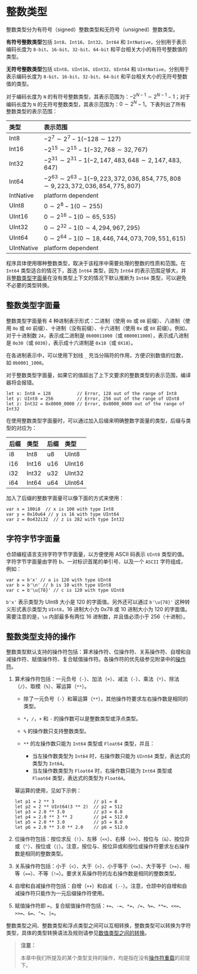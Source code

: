 # 整数类型

整数类型分为有符号（signed）整数类型和无符号（unsigned）整数类型。

**有符号整数类型**包括 `Int8`、`Int16`、`Int32`、`Int64` 和 `IntNative`，分别用于表示编码长度为 `8-bit`、`16-bit`、`32-bit`、`64-bit` 和平台相关大小的有符号整数值的类型。

**无符号整数类型**包括 `UInt8`、`UInt16`、`UInt32`、`UInt64` 和 `UIntNative`，分别用于表示编码长度为 `8-bit`、`16-bit`、`32-bit`、`64-bit` 和平台相关大小的无符号整数值的类型。

对于编码长度为 `N` 的有符号整数类型，其表示范围为：$-2^{N-1} \sim 2^{N-1}-1$；对于编码长度为 `N` 的无符号整数类型，其表示范围为：$0 \sim 2^{N}-1$。下表列出了所有整数类型的表示范围：

| 类型         | 表示范围                                                                                |
|:-----------|:------------------------------------------------------------------------------------|
| Int8       | $-2^7 \sim 2^7-1 (-128 \sim 127)$                                                   |
| Int16      | $-2^{15} \sim 2^{15}-1 (-32,768 \sim 32,767)$                                       |
| Int32      | $-2^{31} \sim 2^{31}-1 (-2,147,483,648 \sim 2,147,483,647)$                         |
| Int64      | $-2^{63} \sim 2^{63}-1 (-9,223,372,036,854,775,808 \sim 9,223,372,036,854,775,807)$ |
| IntNative  | platform dependent                                                                  |
| UInt8      | $0 \sim 2^8-1 (0 \sim 255)$                                                         |
| UInt16     | $0 \sim 2^{16}-1 (0 \sim 65,535)$                                                   |
| UInt32     | $0 \sim 2^{32}-1 (0 \sim 4,294,967,295)$                                            |
| UInt64     | $0 \sim 2^{64}-1 (0 \sim 18,446,744,073,709,551,615)$                               |
| UIntNative | platform dependent                                                                  |

程序具体使用哪种整数类型，取决于该程序中需要处理的整数的性质和范围。在 `Int64` 类型适合的情况下，首选 `Int64` 类型，因为 `Int64` 的表示范围足够大，并且[整数类型字面量](./integer.md#整数类型字面量)在没有类型上下文的情况下默认推断为 `Int64` 类型，可以避免不必要的类型转换。

## 整数类型字面量

整数类型字面量有 4 种进制表示形式：二进制（使用 `0b` 或 `0B` 前缀）、八进制（使用 `0o` 或 `0O` 前缀）、十进制（没有前缀）、十六进制（使用 `0x` 或 `0X` 前缀）。例如，对于十进制数 `24`，表示成二进制是 `0b00011000`（或 `0B00011000`），表示成八进制是 `0o30`（或 `0O30`），表示成十六进制是 `0x18`（或 `0X18`）。

在各进制表示中，可以使用下划线 `_` 充当分隔符的作用，方便识别数值的位数，如 `0b0001_1000`。

对于整数类型字面量，如果它的值超出了上下文要求的整数类型的表示范围，编译器将会报错。

```cangjie
let x: Int8 = 128          // Error, 128 out of the range of Int8
let y: UInt8 = 256         // Error, 256 out of the range of UInt8
let z: Int32 = 0x8000_0000 // Error, 0x8000_0000 out of the range of Int32
```

在使用整数类型字面量时，可以通过加入后缀来明确整数字面量的类型，后缀与类型的对应为：

|  后缀  | 类型  |  后缀  | 类型   |
| :----- | :---- | :----  | :----- |
| i8     | Int8  | u8     | UInt8  |
| i16    | Int16 | u16    | UInt16 |
| i32    | Int32 | u32    | UInt32 |
| i64    | Int64 | u64    | UInt64 |

加入了后缀的整数字面量可以像下面的方式来使用：

<!-- compile -->

```cangjie
var x = 100i8  // x is 100 with type Int8
var y = 0x10u64 // y is 16 with type UInt64
var z = 0o432i32  // z is 282 with type Int32
```

## 字符字节字面量

仓颉编程语言支持字符字节字面量，以方便使用 ASCII 码表示 `UInt8` 类型的值。字符字节字面量由字符 b、一对标识首尾的单引号、以及一个 `ASCII` 字符组成，例如：

```cangjie
var a = b'x' // a is 120 with type UInt8
var b = b'\n' // b is 10 with type UInt8
var c = b'\u{78}' // c is 120 with type UInt8
```

`b'x'` 表示类型为 UInt8 大小是 120 的字面值。另外还可以通过 `b'\u{78}'` 这种转义形式表示类型为 `UInt8`，16 进制大小为 0x78 或 10 进制大小为 120 的字面值。需要注意的是，`\u` 内部最多有两位 16 进制数，并且值必须小于 256（十进制）。

## 整数类型支持的操作

整数类型默认支持的操作符包括：算术操作符、位操作符、关系操作符、自增和自减操作符、赋值操作符、复合赋值操作符。各操作符的优先级参见附录中的[操作符](../Appendix/operator.md)。

1. 算术操作符包括：一元负号（`-`）、加法（`+`）、减法（`-`）、乘法（`*`）、除法（`/`）、取模（`%`）、幂运算（`**`）。

    - 除了一元负号（`-`）和幂运算（`**`），其他操作符要求左右操作数是相同的类型。
    - `*`，`/`，`+` 和 `-` 的操作数可以是整数类型或浮点类型。
    - `%` 的操作数只支持整数类型。
    - `**` 的左操作数只能为 `Int64` 类型或 `Float64` 类型，并且：

        - 当左操作数类型为 `Int64` 时，右操作数只能为 `UInt64` 类型，表达式的类型为 `Int64`。
        - 当左操作数类型为 `Float64` 时，右操作数只能为 `Int64` 类型或 `Float64` 类型，表达式的类型为 `Float64`。

   幂运算的使用，见如下示例：

   <!-- compile -->

   ```cangjie
   let p1 = 2 ** 3               // p1 = 8
   let p2 = 2 ** UInt64(3 ** 2)  // p2 = 512
   let p3 = 2.0 ** 3.0           // p3 = 8.0
   let p4 = 2.0 ** 3 ** 2        // p4 = 512.0
   let p5 = 2.0 ** 3.0           // p5 = 8.0
   let p6 = 2.0 ** 3.0 ** 2.0    // p6 = 512.0
   ```

2. 位操作符包括：按位求反（`!`）、左移（`<<`）、右移（`>>`）、按位与（`&`）、按位异或（`^`）、按位或（`|`）。注意，按位与、按位异或和按位或操作符要求左右操作数是相同的整数类型。
3. 关系操作符包括：小于（`<`）、大于（`>`）、小于等于（`<=`）、大于等于（`>=`）、相等（`==`）、不等（`!=`）。要求关系操作符的左右操作数是相同的整数类型。
4. 自增和自减操作符包括：自增（`++`）和自减（`--`）。注意，仓颉中的自增和自减操作符只能作为一元后缀操作符使用。
5. 赋值操作符即 `=`，复合赋值操作符包括：`+=`、`-=`、`*=`、`/=`、`%=`、`**=`、`<<=`、`>>=`、`&=`、`^=`、`|=`。

整数类型之间、整数类型和浮点类型之间可以互相转换，整数类型可以转换为字符类型，具体的类型转换语法及规则请参见[数值类型之间的转换](../class_and_interface/typecast.md#数值类型之间的转换)。

> **注意：**
>
> 本章中我们所提及的某个类型支持的操作，均是指在没有[操作符重载](../function/operator_overloading.md)的前提下。
